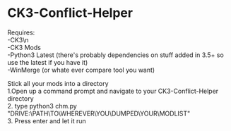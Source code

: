 # CK3-Conflict-Helper

Requires:<br>
-CK3\n<br>
-CK3 Mods<br>
-Python3 Latest (there's probably dependencies on stuff added in 3.5+ so use the latest if you have it)<br>
-WinMerge (or whate ever compare tool you want)<br>
<p></p>
Stick all your mods into a directory<br>
1.Open up a command prompt and navigate to your CK3-Conflict-Helper directory<br>
2.  type python3 chm.py "DRIVE:\PATH\TO\WHEREVER\YOU\DUMPED\YOUR\MODLIST"<br>
3.  Press enter and let it run<br>
